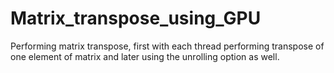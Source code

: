 # Matrix_transpose_using_GPU
Performing matrix transpose, first with each thread performing transpose of one element of matrix and later using the unrolling option as well.

